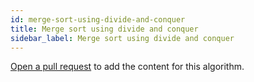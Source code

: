 ```yaml
---
id: merge-sort-using-divide-and-conquer
title: Merge sort using divide and conquer
sidebar_label: Merge sort using divide and conquer
---
```


[Open a pull request](https://github.com/AllAlgorithms/algorithms/tree/master/docs/merge-sort-using-divide-and-conquer.md) to add the content for this algorithm.